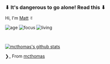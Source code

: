 ### ⬇︎ It's dangerous to go alone! Read this ⬇︎
Hi, I'm [Matt](https://mcthomas.github.io) ✌︎

![age](https://img.shields.io/badge/age-22-red)
![focus](https://img.shields.io/badge/focus-software_dev-darkgreen)
![living](https://img.shields.io/badge/living-Madison-darkblue)

<br />

[![mcthomas's github stats](https://imwnk-github-stats.vercel.app/api?username=mcthomas&show_icons=true&title_color=fff&icon_color=800080&text_color=9f9f9f&bg_color=151515)](https://github.com/mcthomas)


❯_ From [mcthomas](https://github.com/mcthomas)
